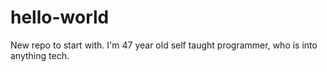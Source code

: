# hello-world
New repo to start with. I'm 47 year old self taught programmer, who is into anything tech.
